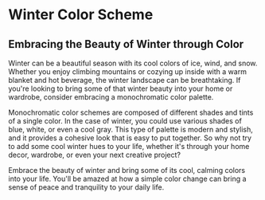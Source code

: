 # Winter Color Scheme

## Embracing the Beauty of Winter through Color

Winter can be a beautiful season with its cool colors of ice, wind, and snow. Whether you enjoy climbing mountains or cozying up inside with a warm blanket and hot beverage, the winter landscape can be breathtaking. If you're looking to bring some of that winter beauty into your home or wardrobe, consider embracing a monochromatic color palette.

Monochromatic color schemes are composed of different shades and tints of a single color. In the case of winter, you could use various shades of blue, white, or even a cool gray. This type of palette is modern and stylish, and it provides a cohesive look that is easy to put together. So why not try to add some cool winter hues to your life, whether it's through your home decor, wardrobe, or even your next creative project?

Embrace the beauty of winter and bring some of its cool, calming colors into your life. You'll be amazed at how a simple color change can bring a sense of peace and tranquility to your daily life.
